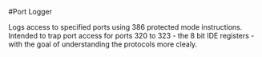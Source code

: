 #Port Logger

Logs access to specified ports using 386 protected mode instructions.
Intended to trap port access for ports 320 to 323 - the 8 bit IDE
registers - with the goal of understanding the protocols more clealy.